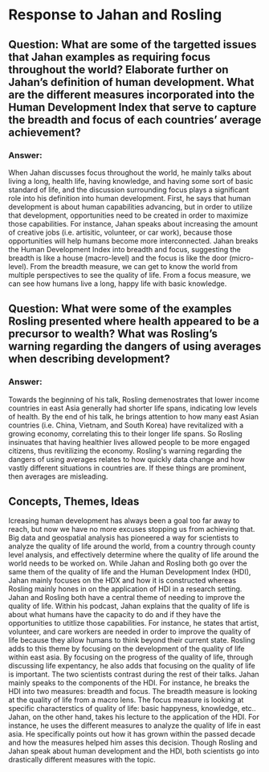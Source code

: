 # Response to Jahan and Rosling

## Question: What are some of the targetted issues that Jahan examples as requiring focus throughout the world? Elaborate further on Jahan’s definition of human development. What are the different measures incorporated into the Human Development Index that serve to capture the breadth and focus of each countries’ average achievement?

### Answer: 

When Jahan discusses focus throughout the world, he mainly talks about living a long, health life, having knowledge, and having some sort of basic standard of life, and the discussion surrounding focus plays a significant role into his definition into human development. First, he says that human development is about human capabilities advancing, but in order to utilize that development, opportunities need to be created in order to maximize those capabilities. For instance, Jahan speaks about increasing the amount of creative jobs (i.e. artisitic, volunteer, or car work), because those opportunities will help humans become more interconnected. Jahan breaks the Human Development Index into breadth and focus, suggesting the breadth is like a house (macro-level) and the focus is like the door (micro-level). From the breadth measure, we can get to know the world from multiple perspectives to see the quality of life. From a focus measure, we can see how humans live a long, happy life with basic knowledge.

## Question: What were some of the examples Rosling presented where health appeared to be a precursor to wealth? What was Rosling’s warning regarding the dangers of using averages when describing development?

### Answer:

Towards the beginning of his talk, Rosling demenostrates that lower income countries in east Asia generally had shorter life spans, indicating low levels of health. By the end of his talk, he brings attention to how many east Asian countries (i.e. China, Vietnam, and South Korea) have revitalized with a growing economy, correlating this to their longer life spans. So Rosling insinuates that having healthier lives allowed people to be more engaged citizens, thus revitilizing the economy. Rosling's warning regarding the dangers of using averages relates to  how quickly data change and how vastly different situations in countries are. If these things are prominent, then averages are misleading.


## Concepts, Themes, Ideas

  Icreasing human development has always been a goal too far away to reach, but now we have no more excuses stopping us from achieving that. Big data and geospatial analysis has pioneered a way for scientists to analyze the quality of life around the world, from a country through county level analysis, and effectively determine where the quality of life around the world needs to be worked on. While Jahan and Rosling both go over the same them of the quality of life and the Human Development Index (HDI), Jahan mainly focuses on the HDX and how it is constructed whereas Rosling mainly hones in on the application of HDI in a research setting.
   Jahan and Rosling both have a central theme of needing to improve the quality of life. Within his podcast, Jahan explains that the quality of life is about what humans have the capacity to do and if they have the opportunities to utitlize those capabilities. For instance, he states that artist, volunteer, and care workers are needed in order to improve the quality of life because they allow humans to think beyond their current state. Rosling adds to this theme by focusing on the development of the quality of life within east asia. By focusing on the progress of the quality of life, through discussing life expentancy, he also adds that focusing on the quality of life is important.
   The two scientists contrast during the rest of their talks. Jahan mainly speaks to the components of the HDI. For instance, he breaks the HDI into two measures: breadth and focus. The breadth measure is looking at the quality of life from a macro lens. The focus measure is looking at specific characterstics of quality of life: basic happyness, knowledge, etc.. Jahan, on the other hand, takes his lecture to the application of the HDI. For instance, he uses the different measures to analyze the quality of life in east asia. He specifically points out how it has grown within the passed decade and how the measures helped him asses this decision. Though Rosling and Jahan speak about human development and the HDI, both scientists go into drastically different measures with the topic.
